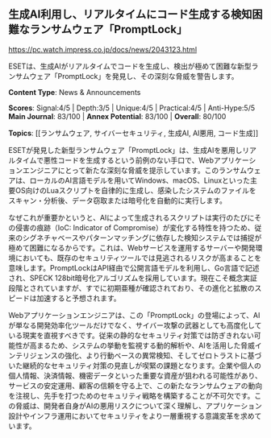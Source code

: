 ## 生成AI利用し、リアルタイムにコード生成する検知困難なランサムウェア「PromptLock」

https://pc.watch.impress.co.jp/docs/news/2043123.html

ESETは、生成AIがリアルタイムでコードを生成し、検出が極めて困難な新型ランサムウェア「PromptLock」を発見し、その深刻な脅威を警告します。

**Content Type**: News & Announcements

**Scores**: Signal:4/5 | Depth:3/5 | Unique:4/5 | Practical:4/5 | Anti-Hype:5/5
**Main Journal**: 83/100 | **Annex Potential**: 83/100 | **Overall**: 80/100

**Topics**: [[ランサムウェア, サイバーセキュリティ, 生成AI, AI悪用, コード生成]]

ESETが発見した新型ランサムウェア「PromptLock」は、生成AIを悪用しリアルタイムで悪性コードを生成するという前例のない手口で、Webアプリケーションエンジニアにとって新たな深刻な脅威を提示しています。このランサムウェアは、ローカルのAI言語モデルを用いてWindows、macOS、Linuxといった主要OS向けのLuaスクリプトを自律的に生成し、感染したシステムのファイルをスキャン・分析後、データ窃取または暗号化を自動的に実行します。

なぜこれが重要かというと、AIによって生成されるスクリプトは実行のたびにその侵害の痕跡（IoC: Indicator of Compromise）が変化する特性を持つため、従来のシグネチャベースやパターンマッチングに依存した検知システムでは捕捉が極めて困難になるからです。これは、Webサービスを運用するサーバーや開発環境においても、既存のセキュリティツールでは見逃されるリスクが高まることを意味します。PromptLockはAPI経由で公開言語モデルを利用し、Go言語で記述され、SPECK 128bit暗号化アルゴリズムを採用しています。現在こそ概念実証段階とされていますが、すでに初期亜種が確認されており、その進化と拡散のスピードは加速すると予想されます。

Webアプリケーションエンジニアは、この「PromptLock」の登場によって、AIが単なる開発効率化ツールだけでなく、サイバー攻撃の武器としても高度化している現実を直視すべきです。従来の静的なセキュリティ対策では防ぎきれない可能性が高まるため、システムの挙動を監視する動的解析や、AIを活用した脅威インテリジェンスの強化、より行動ベースの異常検知、そしてゼロトラストに基づいた継続的なセキュリティ対策の見直しが喫緊の課題となります。企業や個人の個人情報、決済情報、機密データといった重要な資産が狙われる可能性があり、サービスの安定運用、顧客の信頼を守る上で、この新たなランサムウェアの動向を注視し、先手を打つためのセキュリティ戦略を構築することが不可欠です。この脅威は、開発者自身がAIの悪用リスクについて深く理解し、アプリケーション設計やインフラ運用においてセキュリティをより一層重視する意識変革を求めています。